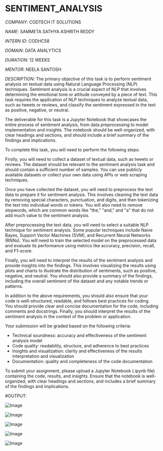 # SENTIMENT_ANALYSIS

*COMPANY*: CODTECH IT SOLUTIONS

*NAME*: SAMMETA SATHYA ASHRITH REDDY

*INTERN ID*: CODHC58

*DOMAIN*: DATA ANALYTICS

*DURATION*: 12 WEEKS

*MENTOR*: NEELA SANTOSH

*DESCRIPTION*: The primary objective of this task is to perform sentiment analysis on textual data using Natural Language Processing (NLP) techniques. Sentiment analysis is a crucial aspect of NLP that involves determining the emotional tone or attitude conveyed by a piece of text. This task requires the application of NLP techniques to analyze textual data, such as tweets or reviews, and classify the sentiment expressed in the text as positive, negative, or neutral.

The deliverable for this task is a Jupyter Notebook that showcases the entire process of sentiment analysis, from data preprocessing to model implementation and insights. The notebook should be well-organized, with clear headings and sections, and should include a brief summary of the findings and implications.

To complete this task, you will need to perform the following steps:

Firstly, you will need to collect a dataset of textual data, such as tweets or reviews. The dataset should be relevant to the sentiment analysis task and should contain a sufficient number of samples. You can use publicly available datasets or collect your own data using APIs or web scraping techniques.

Once you have collected the dataset, you will need to preprocess the text data to prepare it for sentiment analysis. This involves cleaning the text data by removing special characters, punctuation, and digits, and then tokenizing the text into individual words or tokens. You will also need to remove stopwords, which are common words like "the," "and," and "a" that do not add much value to the sentiment analysis.

After preprocessing the text data, you will need to select a suitable NLP technique for sentiment analysis. Some popular techniques include Naive Bayes, Support Vector Machines (SVM), and Recurrent Neural Networks (RNNs). You will need to train the selected model on the preprocessed data and evaluate its performance using metrics like accuracy, precision, recall, and F1-score.

Finally, you will need to interpret the results of the sentiment analysis and provide insights into the findings. This involves visualizing the results using plots and charts to illustrate the distribution of sentiments, such as positive, negative, and neutral. You should also provide a summary of the findings, including the overall sentiment of the dataset and any notable trends or patterns.

In addition to the above requirements, you should also ensure that your code is well-structured, readable, and follows best practices for coding. You should provide clear and concise documentation for the code, including comments and docstrings. Finally, you should interpret the results of the sentiment analysis in the context of the problem or application.

Your submission will be graded based on the following criteria:

- Technical soundness: accuracy and effectiveness of the sentiment analysis model
- Code quality: readability, structure, and adherence to best practices
- Insights and visualization: clarity and effectiveness of the results interpretation and visualization
- Documentation: quality and completeness of the code documentation

To submit your assignment, please upload a Jupyter Notebook (.ipynb file) containing the code, results, and insights. Ensure that the notebook is well-organized, with clear headings and sections, and includes a brief summary of the findings and implications.

#OUTPUT: 

![Image](https://github.com/user-attachments/assets/92e5995a-d7e5-4214-9853-46d15c57e3d0)

![Image](https://github.com/user-attachments/assets/27ed09c4-9a0f-4a87-a911-fdbb6585d133)

![Image](https://github.com/user-attachments/assets/d81b8c6e-3cc4-4deb-9fcc-99b1eb1c39eb)

![Image](https://github.com/user-attachments/assets/38613807-e9de-4d90-9c2c-61fe76eedf75)

![Image](https://github.com/user-attachments/assets/51250be7-f110-4529-8448-4e70a9475906)
